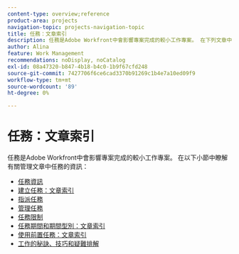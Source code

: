 ```yaml
---
content-type: overview;reference
product-area: projects
navigation-topic: projects-navigation-topic
title: 任務：文章索引
description: 任務是Adobe Workfront中會影響專案完成的較小工作專案。 在下列文章中瞭解關於管理工作的資訊。
author: Alina
feature: Work Management
recommendations: noDisplay, noCatalog
exl-id: 08a47320-b847-4b18-b4c0-1b9f67cfd248
source-git-commit: 7427706f6ce6cad3370b91269c1b4e7a10ed09f9
workflow-type: tm+mt
source-wordcount: '89'
ht-degree: 0%

---
```


# 任務：文章索引

<!--Audited: 01/2024-->

任務是Adobe Workfront中會影響專案完成的較小工作專案。 在以下小節中瞭解有關管理文章中任務的資訊：

* [任務資訊](../../manage-work/tasks/task-information/task-information.md)
* [建立任務：文章索引](../../manage-work/tasks/create-tasks/create-tasks-overview-1.md)
* [指派任務](../../manage-work/tasks/assign-tasks/assign-tasks-1.md)
* [管理任務](../../manage-work/tasks/manage-tasks/manage-tasks.md)
* [任務限制](../../manage-work/tasks/task-constraints/task-constraints.md)
* [任務期間和期間型別：文章索引](../../manage-work/tasks/taskdurtn/task-duration-duration-type.md)
* [使用前置任務：文章索引](../../manage-work/tasks/use-prdcssrs/use-task-predecessors.md)
* [工作的秘訣、技巧和疑難排解](../../manage-work/tasks/tips-tricks-and-troubleshooting/tips-tricks-troubleshooting-tasks.md)
